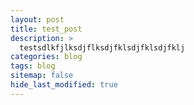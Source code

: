 ```yaml
---
layout: post
title: test_post
description: >
  testsdlkfjlksdjflksdjfklsdjfklsdjfklj
categories: blog
tags: blog
sitemap: false
hide_last_modified: true
---
```


